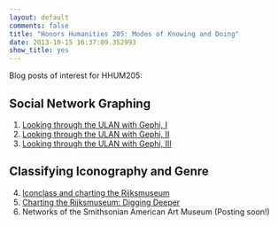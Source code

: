 ```yaml
---
layout: default
comments: false
title: "Honors Humanities 205: Modes of Knowing and Doing"
date: 2013-10-15 16:37:09.352993
show_title: yes
---
```



Blog posts of interest for HHUM205:

## Social Network Graphing

1. [Looking through the ULAN with Gephi, I](/2013/06/20/looking-through-the-ulan-with-gephi.html)
2. [Looking through the ULAN with Gephi, II](/2013/06/24/visualizing-the-ulan-through-gephi-ii.html)
3. [Looking through the ULAN with Gephi, III](/2013/07/02/looking-through-the-ulan-with-gephi-iii.html)

## Classifying Iconography and Genre

4. [Iconclass and charting the Rijksmuseum](/2013/09/18/iconclass-and-charting-the-rijksmuseum.html)
5. [Charting the Rijksmuseum: Digging Deeper](/2013/10/04/charting-the-rijksmuseum-digging-deeper.html)
6. Networks of the Smithsonian American Art Museum (Posting soon!)
